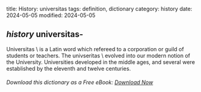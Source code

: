 title: History: universitas
tags: definition, dictionary
category: history
date: 2024-05-05
modified: 2024-05-05

## _history_  universitas-
  Universitas \ is a Latin word which
  refereed to a corporation or guild of students or teachers.  The
    univseritas \ evolved into our modern notion of the
  University.   Universities developed in the middle ages, and several
  were established by the eleventh and twelve centuries.



###### Download *this* dictionary as a Free eBook: [Download Now]({static}static/SerfHistoryDictionary.pdf)

